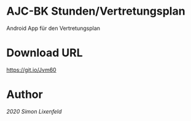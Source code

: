 # AJC-BK Stunden/Vertretungsplan
Android App für den Vertretungsplan

# Download URL
https://git.io/Jvm60

# Author
*2020 Simon Lixenfeld*
